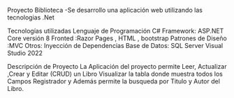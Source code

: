 Proyecto Biblioteca
-Se desarrollo una aplicación web utilizando las tecnologias .Net

Tecnologías utilizadas
Lenguaje de Programación C# Framework: ASP.NET Core versión 8
Fronted :Razor Pages , HTML , bootstrap 
Patrones de Diseño :MVC 
Otros: Inyección de Dependencias
Base de Datos: SQL Server Visual Studio 2022

Descripción de Proyecto
La Aplicación del proyecto permite Leer, Actualizar ,Crear y Editar (CRUD) un Libro Visualizar la tabla donde muestra todos los Campos Registrador y Además permite la busqueda por Titulo y Autor del Libro.
